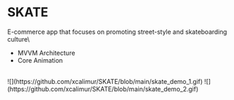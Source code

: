 # SKATE
E-commerce app that focuses on promoting street-style and skateboarding culture\
- MVVM Architecture
- Core Animation
<br />
![](https://github.com/xcalimur/SKATE/blob/main/skate_demo_1.gif)
![](https://github.com/xcalimur/SKATE/blob/main/skate_demo_2.gif)
